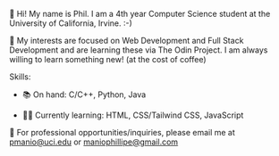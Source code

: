 👋 Hi! My name is Phil. I am a 4th year Computer Science student at the University of California, Irvine. :-) 

👀 My interests are focused on Web Development and Full Stack Development and are learning these via The Odin Project. I am always willing to learn something new! (at the cost of coffee)

Skills:

* 📚 On hand: C/C++, Python, Java

* 👩‍💻 Currently learning: HTML, CSS/Tailwind CSS, JavaScript

📧 For professional opportunities/inquiries, please email me at pmanio@uci.edu or maniophillipe@gmail.com
